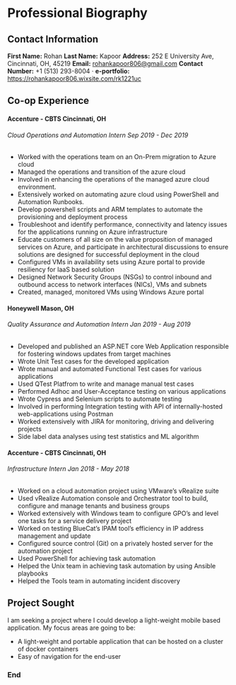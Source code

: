 # Professional Biography


## Contact Information

__First Name:__ Rohan
__Last Name:__ Kapoor
__Address:__ 252 E University Ave, Cincinnati, OH, 45219
__Email:__ rohankapoor806@gmail.com
__Contact Number:__ +1 (513) 293-8004 ·
__e-portfolio:__ https://rohankapoor806.wixsite.com/rk1221uc


## Co-op Experience

#### Accenture - CBTS Cincinnati, OH
###### Cloud Operations and Automation Intern Sep 2019 - Dec 2019
* Worked with the operations team on an On-Prem migration to Azure cloud
* Managed the operations and transition of the azure cloud
* Involved in enhancing the operations of the managed azure cloud environment.
* Extensively worked on automating azure cloud using PowerShell and Automation Runbooks.
* Develop powershell scripts and ARM templates to automate the provisioning and deployment
process
* Troubleshoot and identify performance, connectivity and latency issues for the applications
running on Azure infrastructure
* Educate customers of all size on the value proposition of managed services on Azure, and
participate in architectural discussions to ensure solutions are designed for successful deployment
in the cloud
* Configured VMs in availability sets using Azure portal to provide resiliency for IaaS based
solution
* Designed Network Security Groups (NSGs) to control inbound and outbound access to network
interfaces (NICs), VMs and subnets
* Created, managed, monitored VMs using Windows Azure portal


#### Honeywell Mason, OH
###### Quality Assurance and Automation Intern Jan 2019 - Aug 2019
* Developed and published an ASP.NET core Web Application responsible for fostering windows
updates from target machines
* Wrote Unit Test cases for the developed application
* Wrote manual and automated Functional Test cases for various applications
* Used QTest Platfrom to write and manage manual test cases
* Performed Adhoc and User-Acceptance testing on various applications
* Wrote Cypress and Selenium scripts to automate testing
* Involved in performing Integration testing with API of internally-hosted web-applications using
Postman
* Worked extensively with JIRA for monitoring, driving and delivering projects
* Side label data analyses using test statistics and ML algorithm


#### Accenture - CBTS Cincinnati, OH
###### Infrastructure Intern Jan 2018 - May 2018
* Worked on a cloud automation project using VMware’s vRealize suite
* Used vRealize Automation console and Orchestrator tool to build, configure and manage tenants
and business groups
* Worked extensively with Windows team to configure GPO’s and level one tasks for a service
delivery project
* Worked on testing BlueCat’s IPAM tool’s efficiency in IP address management and update
* Configured source control (Git) on a privately hosted server for the automation project
* Used PowerShell for achieving task automation
* Helped the Unix team in achieving task automation by using Ansible playbooks
* Helped the Tools team in automating incident discovery


## Project Sought

I am seeking a project where I could develop a light-weight mobile based application. My focus areas are going to be:
* A light-weight and portable application that can be hosted on a cluster of docker containers
* Easy of navigation for the end-user

### End